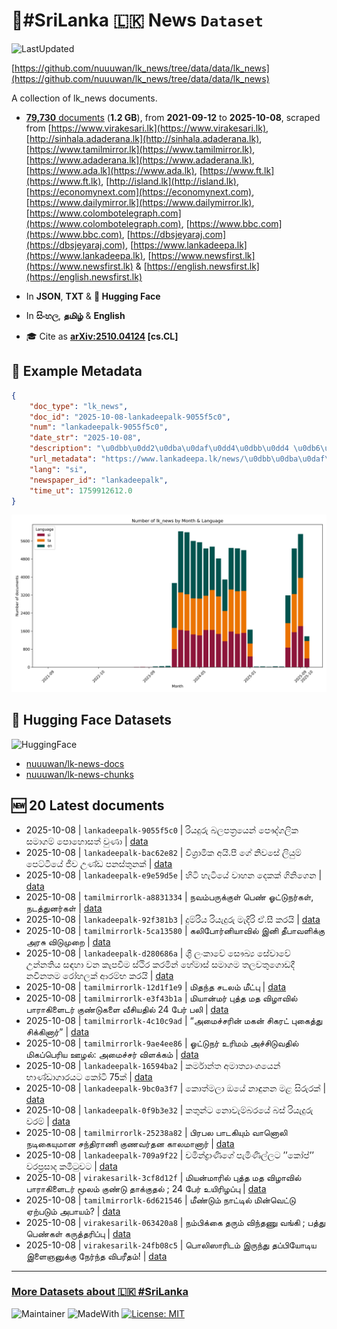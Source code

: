 # 📄#SriLanka 🇱🇰 News `Dataset`

![LastUpdated](https://img.shields.io/badge/last_updated-2025--10--08_14:20:09-green)

[https://github.com/nuuuwan/lk_news/tree/data/data/lk_news](https://github.com/nuuuwan/lk_news/tree/data/data/lk_news)

A collection of lk_news documents.

- [**79,730** documents](https://github.com/nuuuwan/lk_news/tree/data/data/lk_news) (**1.2 GB**), from **2021-09-12** to **2025-10-08**, scraped from [https://www.virakesari.lk](https://www.virakesari.lk), [http://sinhala.adaderana.lk](http://sinhala.adaderana.lk), [https://www.tamilmirror.lk](https://www.tamilmirror.lk), [https://www.adaderana.lk](https://www.adaderana.lk), [https://www.ada.lk](https://www.ada.lk), [https://www.ft.lk](https://www.ft.lk), [http://island.lk](http://island.lk), [https://economynext.com](https://economynext.com), [https://www.dailymirror.lk](https://www.dailymirror.lk), [https://www.colombotelegraph.com](https://www.colombotelegraph.com), [https://www.bbc.com](https://www.bbc.com), [https://dbsjeyaraj.com](https://dbsjeyaraj.com), [https://www.lankadeepa.lk](https://www.lankadeepa.lk), [https://www.newsfirst.lk](https://www.newsfirst.lk) & [https://english.newsfirst.lk](https://english.newsfirst.lk)

- In **JSON**, **TXT** & **🤗 Hugging Face**

- In **සිංහල**, **தமிழ்** & **English**

- 🎓 Cite as **[arXiv:2510.04124](https://arxiv.org/abs/2510.04124) [cs.CL]**

## 📝 Example Metadata

```json
{
    "doc_type": "lk_news",
    "doc_id": "2025-10-08-lankadeepalk-9055f5c0",
    "num": "lankadeepalk-9055f5c0",
    "date_str": "2025-10-08",
    "description": "\u0dbb\u0dd2\u0dba\u0daf\u0dd4\u0dbb\u0dd4 \u0db6\u0dbd\u0db4\u0dad\u0dca\u200d\u0dbb\u0dba\u0dd9\u0db1\u0dca \u0db4\u0dde\u0daf\u0dca\u0d9c\u0dbd\u0dd2\u0d9a \u0dc3\u0db8\u0dcf\u0d9c\u0db8\u0dca \u0db4\u0ddc\u0dc4\u0ddc\u0dc3\u0dad\u0dca \u0dc0\u0dd4\u0dab\u0dcf",
    "url_metadata": "https://www.lankadeepa.lk/news/\u0dbb\u0dba\u0daf\u0dbb-\u0db6\u0dbd\u0db4\u0dad\u0dbb\u0dba\u0db1-\u0db4\u0daf\u0d9c\u0dbd\u0d9a-\u0dc3\u0db8\u0d9c\u0db8-\u0db4\u0dc4\u0dc3\u0dad-\u0dc0\u0dab/101-680935",
    "lang": "si",
    "newspaper_id": "lankadeepalk",
    "time_ut": 1759912612.0
}
```

![Chart](https://raw.githubusercontent.com/nuuuwan/lk_news/refs/heads/data/data/lk_news/docs_by_month_and_lang.png)

## 🤗 Hugging Face Datasets

![HuggingFace](https://img.shields.io/badge/-HuggingFace-FDEE21?style=for-the-badge&logo=HuggingFace)

- [nuuuwan/lk-news-docs](https://huggingface.co/datasets/nuuuwan/lk-news-docs)
- [nuuuwan/lk-news-chunks](https://huggingface.co/datasets/nuuuwan/lk-news-chunks)

## 🆕 20 Latest documents

- 2025-10-08 | `lankadeepalk-9055f5c0` | රියදුරු බලපත්‍රයෙන් පෞද්ගලික සමාගම් පොහොසත් වුණා | [data](https://github.com/nuuuwan/lk_news/tree/data/data/lk_news/2020s/2025/2025-10-08-lankadeepalk-9055f5c0)
- 2025-10-08 | `lankadeepalk-bac62e82` | විශ්‍රාමික අයි.පී ගේ නිවසේ ලියුම් පෙට්ටියේ ජීව උණ්ඩ පනස්තුනක් | [data](https://github.com/nuuuwan/lk_news/tree/data/data/lk_news/2020s/2025/2025-10-08-lankadeepalk-bac62e82)
- 2025-10-08 | `lankadeepalk-e9e59d5e` | හිටි හැටියේ වාහන දෙකක් ගිනිගෙන | [data](https://github.com/nuuuwan/lk_news/tree/data/data/lk_news/2020s/2025/2025-10-08-lankadeepalk-e9e59d5e)
- 2025-10-08 | `tamilmirrorlk-a8831334` | நவம்பருக்குள் பெண் ஓட்டுநர்கள், நடத்துனர்கள் | [data](https://github.com/nuuuwan/lk_news/tree/data/data/lk_news/2020s/2025/2025-10-08-tamilmirrorlk-a8831334)
- 2025-10-08 | `lankadeepalk-92f381b3` | දුම්රිය රියැදුරු මැදිරි ඒ.සී කරයි | [data](https://github.com/nuuuwan/lk_news/tree/data/data/lk_news/2020s/2025/2025-10-08-lankadeepalk-92f381b3)
- 2025-10-08 | `tamilmirrorlk-5ca13580` | கலிபோர்னியாவில் இனி தீபாவளிக்கு அரசு விடுமுறை | [data](https://github.com/nuuuwan/lk_news/tree/data/data/lk_news/2020s/2025/2025-10-08-tamilmirrorlk-5ca13580)
- 2025-10-08 | `lankadeepalk-d280686a` | ශ‍්‍රී ලංකාවේ සෞඛ්‍ය සේවාවේ උන්නතිය සඳහා වන කැපවීම ස්ථිර කරමින් හේමාස් සමාගම තලවතුගොඩදී නවීනතම රෝහලක් ආරම්භ කරයි | [data](https://github.com/nuuuwan/lk_news/tree/data/data/lk_news/2020s/2025/2025-10-08-lankadeepalk-d280686a)
- 2025-10-08 | `tamilmirrorlk-12d1f1e9` | மிதந்த சடலம் மீட்பு | [data](https://github.com/nuuuwan/lk_news/tree/data/data/lk_news/2020s/2025/2025-10-08-tamilmirrorlk-12d1f1e9)
- 2025-10-08 | `tamilmirrorlk-e3f43b1a` | மியான்மர் புத்த மத விழாவில் பாராகிளைடர் குண்டுகளை வீசியதில்  24 பேர் பலி | [data](https://github.com/nuuuwan/lk_news/tree/data/data/lk_news/2020s/2025/2025-10-08-tamilmirrorlk-e3f43b1a)
- 2025-10-08 | `tamilmirrorlk-4c10c9ad` | “அமைச்சரின் மகன் சிகரட் புகைத்து சிக்கினார்” | [data](https://github.com/nuuuwan/lk_news/tree/data/data/lk_news/2020s/2025/2025-10-08-tamilmirrorlk-4c10c9ad)
- 2025-10-08 | `tamilmirrorlk-9ae4ee86` | ஓட்டுநர் உரிமம் அச்சிடுவதில் மிகப்பெரிய ஊழல்: அமைச்சர் விளக்கம் | [data](https://github.com/nuuuwan/lk_news/tree/data/data/lk_news/2020s/2025/2025-10-08-tamilmirrorlk-9ae4ee86)
- 2025-10-08 | `lankadeepalk-16594ba2` | කර්මාන්ත අමාත්‍යාංශයෙන් භාණ්ඩාගාරයට කෝටි 75ක් | [data](https://github.com/nuuuwan/lk_news/tree/data/data/lk_news/2020s/2025/2025-10-08-lankadeepalk-16594ba2)
- 2025-10-08 | `lankadeepalk-9bc0a3f7` | කොත්මලා ඔයේ නාඳුනන මළ සිරුරක් | [data](https://github.com/nuuuwan/lk_news/tree/data/data/lk_news/2020s/2025/2025-10-08-lankadeepalk-9bc0a3f7)
- 2025-10-08 | `lankadeepalk-0f9b3e32` | කතුන්ට නොවැම්බරයේ බස් රියැදුරු වරම් | [data](https://github.com/nuuuwan/lk_news/tree/data/data/lk_news/2020s/2025/2025-10-08-lankadeepalk-0f9b3e32)
- 2025-10-08 | `tamilmirrorlk-25238a82` | பிரபல பாடகியும் வானொலி நடிகையுமான சந்திராணி குணவர்தன காலமானார் | [data](https://github.com/nuuuwan/lk_news/tree/data/data/lk_news/2020s/2025/2025-10-08-tamilmirrorlk-25238a82)
- 2025-10-08 | `lankadeepalk-709a9f22` | චමින්ද්‍රාණිගේ පැමිණිල්ලට ’’කෝප්’’ වරප්‍රසාද කමිටුවට | [data](https://github.com/nuuuwan/lk_news/tree/data/data/lk_news/2020s/2025/2025-10-08-lankadeepalk-709a9f22)
- 2025-10-08 | `virakesarilk-3cf8d12f` | மியன்மாரில் புத்த மத விழாவில் பாராகிளைடர் மூலம் குண்டு தாக்குதல் ; 24 பேர் உயிரிழப்பு | [data](https://github.com/nuuuwan/lk_news/tree/data/data/lk_news/2020s/2025/2025-10-08-virakesarilk-3cf8d12f)
- 2025-10-08 | `tamilmirrorlk-6d621546` | மீண்டும் நாட்டில் மின்வெட்டு ஏற்படும் அபாயம்? | [data](https://github.com/nuuuwan/lk_news/tree/data/data/lk_news/2020s/2025/2025-10-08-tamilmirrorlk-6d621546)
- 2025-10-08 | `virakesarilk-063420a8` | நம்பிக்கை தரும் விந்தணு வங்கி ; பத்து பெண்கள் கருத்தரிப்பு | [data](https://github.com/nuuuwan/lk_news/tree/data/data/lk_news/2020s/2025/2025-10-08-virakesarilk-063420a8)
- 2025-10-08 | `virakesarilk-24fb08c5` | பொலிஸாரிடம் இருந்து தப்பியோடிய இளைஞனுக்கு நேர்ந்த விபரீதம்! | [data](https://github.com/nuuuwan/lk_news/tree/data/data/lk_news/2020s/2025/2025-10-08-virakesarilk-24fb08c5)

---

### [More Datasets about 🇱🇰 #SriLanka](https://github.com/nuuuwan/lk_datasets)

![Maintainer](https://img.shields.io/badge/maintainer-nuuuwan-red)
![MadeWith](https://img.shields.io/badge/made_with-python-blue)
[![License: MIT](https://img.shields.io/badge/License-MIT-yellow.svg)](https://opensource.org/licenses/MIT)
